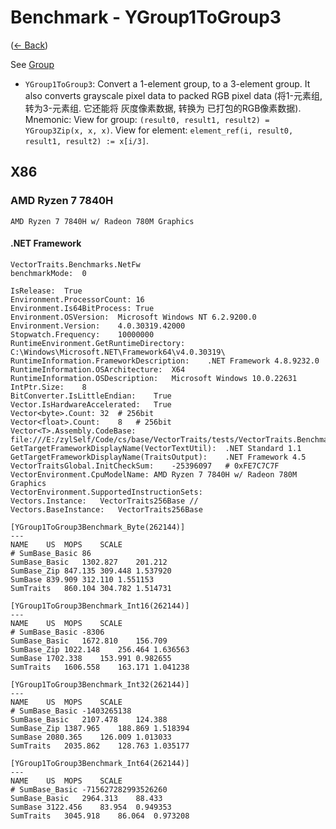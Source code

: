 ﻿# Benchmark - YGroup1ToGroup3
([← Back](README.md))

See [Group](YGroup1ToGroup3_Group.md)

- `YGroup1ToGroup3`: Convert a 1-element group, to a 3-element group. It also converts grayscale pixel data to packed RGB pixel data (将1-元素组, 转为3-元素组. 它还能将 灰度像素数据, 转换为 已打包的RGB像素数据).
  Mnemonic: View for group: `(result0, result1, result2) = YGroup3Zip(x, x, x)`. View for element: `element_ref(i, result0, result1, result2) := x[i/3]`.

## X86

### AMD Ryzen 7 7840H
`AMD Ryzen 7 7840H w/ Radeon 780M Graphics`

#### .NET Framework

```
VectorTraits.Benchmarks.NetFw
benchmarkMode:	0

IsRelease:	True
Environment.ProcessorCount:	16
Environment.Is64BitProcess:	True
Environment.OSVersion:	Microsoft Windows NT 6.2.9200.0
Environment.Version:	4.0.30319.42000
Stopwatch.Frequency:	10000000
RuntimeEnvironment.GetRuntimeDirectory:	C:\Windows\Microsoft.NET\Framework64\v4.0.30319\
RuntimeInformation.FrameworkDescription:	.NET Framework 4.8.9232.0
RuntimeInformation.OSArchitecture:	X64
RuntimeInformation.OSDescription:	Microsoft Windows 10.0.22631 
IntPtr.Size:	8
BitConverter.IsLittleEndian:	True
Vector.IsHardwareAccelerated:	True
Vector<byte>.Count:	32	# 256bit
Vector<float>.Count:	8	# 256bit
Vector<T>.Assembly.CodeBase:	file:///E:/zylSelf/Code/cs/base/VectorTraits/tests/VectorTraits.Benchmarks/bin/Release/Release/System.Numerics.Vectors.DLL
GetTargetFrameworkDisplayName(VectorTextUtil):	.NET Standard 1.1
GetTargetFrameworkDisplayName(TraitsOutput):	.NET Framework 4.5
VectorTraitsGlobal.InitCheckSum:	-25396097	# 0xFE7C7C7F
VectorEnvironment.CpuModelName:	AMD Ryzen 7 7840H w/ Radeon 780M Graphics
VectorEnvironment.SupportedInstructionSets:	
Vectors.Instance:	VectorTraits256Base	// 
Vectors.BaseInstance:	VectorTraits256Base

[YGroup1ToGroup3Benchmark_Byte(262144)]
---
NAME	US	MOPS	SCALE
# SumBase_Basic	86
SumBase_Basic	1302.827	201.212
SumBase_Zip	847.135	309.448	1.537920
SumBase	839.909	312.110	1.551153
SumTraits	860.104	304.782	1.514731

[YGroup1ToGroup3Benchmark_Int16(262144)]
---
NAME	US	MOPS	SCALE
# SumBase_Basic	-8306
SumBase_Basic	1672.810	156.709
SumBase_Zip	1022.148	256.464	1.636563
SumBase	1702.338	153.991	0.982655
SumTraits	1606.558	163.171	1.041238

[YGroup1ToGroup3Benchmark_Int32(262144)]
---
NAME	US	MOPS	SCALE
# SumBase_Basic	-1403265138
SumBase_Basic	2107.478	124.388
SumBase_Zip	1387.965	188.869	1.518394
SumBase	2080.365	126.009	1.013033
SumTraits	2035.862	128.763	1.035177

[YGroup1ToGroup3Benchmark_Int64(262144)]
---
NAME	US	MOPS	SCALE
# SumBase_Basic	-715627282993526260
SumBase_Basic	2964.313	88.433
SumBase	3122.456	83.954	0.949353
SumTraits	3045.918	86.064	0.973208

```

